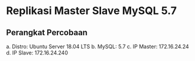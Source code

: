 # Replikasi Master Slave MySQL 5.7

## Perangkat Percobaan
a. Distro: Ubuntu Server 18.04 LTS
b. MySQL: 5.7 
c. IP Master: 172.16.24.24
d. IP Slave: 172.16.24.240



